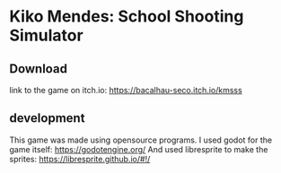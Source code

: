 # Kiko Mendes: School Shooting Simulator

## Download
link to the game on itch.io: https://bacalhau-seco.itch.io/kmsss

## development
This game was made using opensource programs.
I used godot for the game itself: https://godotengine.org/
And used libresprite to make the sprites: https://libresprite.github.io/#!/

